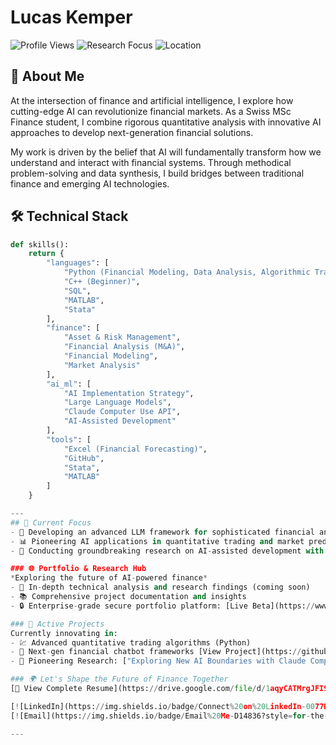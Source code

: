 # Lucas Kemper

![Profile Views](https://komarev.com/ghpvc/?username=lucaskemper&color=blue) ![Research Focus](https://img.shields.io/badge/Research-AI%20%2B%20Finance-brightgreen) ![Location](https://img.shields.io/badge/Location-Switzerland-red)

## 👋 About Me
At the intersection of finance and artificial intelligence, I explore how cutting-edge AI can revolutionize financial markets. As a Swiss MSc Finance student, I combine rigorous quantitative analysis with innovative AI approaches to develop next-generation financial solutions.

My work is driven by the belief that AI will fundamentally transform how we understand and interact with financial systems. Through methodical problem-solving and data synthesis, I build bridges between traditional finance and emerging AI technologies.

## 🛠️ Technical Stack
```python
def skills():
    return {
        "languages": [
            "Python (Financial Modeling, Data Analysis, Algorithmic Trading)",
            "C++ (Beginner)",
            "SQL",
            "MATLAB",
            "Stata"
        ],
        "finance": [
            "Asset & Risk Management",
            "Financial Analysis (M&A)",
            "Financial Modeling",
            "Market Analysis"
        ],
        "ai_ml": [
            "AI Implementation Strategy",
            "Large Language Models",
            "Claude Computer Use API",
            "AI-Assisted Development"
        ],
        "tools": [
            "Excel (Financial Forecasting)",
            "GitHub",
            "Stata",
            "MATLAB"
        ]
    }

---
## 🎯 Current Focus
- 🤖 Developing an advanced LLM framework for sophisticated financial analysis
- 📊 Pioneering AI applications in quantitative trading and market prediction
- 🔬 Conducting groundbreaking research on AI-assisted development with Claude's Computer Use API

### 🌐 Portfolio & Research Hub
*Exploring the future of AI-powered finance*
- 📝 In-depth technical analysis and research findings (coming soon)
- 📚 Comprehensive project documentation and insights
- 🔒 Enterprise-grade secure portfolio platform: [Live Beta](https://www.lucaskemper.com) | [Source Code](https://github.com/lucaskemper/portfolio-website)

### 🔬 Active Projects
Currently innovating in:
- 💹 Advanced quantitative trading algorithms (Python) 
- 🤝 Next-gen financial chatbot frameworks [View Project](https://github.com/lucaskemper/llm-finance-analysis-project)
- 🔬 Pioneering Research: ["Exploring New AI Boundaries with Claude Computer Use API"](https://www.lucaskemper.com/papers)

### 🌍 Let's Shape the Future of Finance Together
[📄 View Complete Resume](https://drive.google.com/file/d/1aqyCATMrgJFI9ApifSsImU14DGYee0Yu/view?usp=sharing)

[![LinkedIn](https://img.shields.io/badge/Connect%20on%20LinkedIn-0077B5?style=for-the-badge&logo=linkedin&logoColor=white)](https://linkedin.com/in/lucas-kemper)
[![Email](https://img.shields.io/badge/Email%20Me-D14836?style=for-the-badge&logo=gmail&logoColor=white)](mailto:contact@lucaskemper.com)

---
